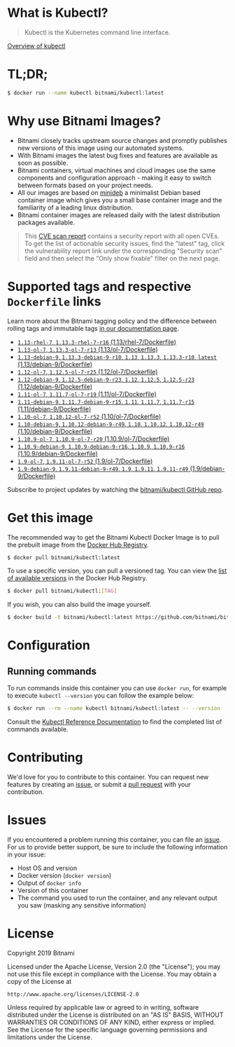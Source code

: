 
# What is Kubectl?

> Kubectl is the Kubernetes command line interface.

[Overview of kubectl](https://kubernetes.io/docs/reference/kubectl/overview/)

# TL;DR;

```bash
$ docker run --name kubectl bitnami/kubectl:latest
```

# Why use Bitnami Images?

* Bitnami closely tracks upstream source changes and promptly publishes new versions of this image using our automated systems.
* With Bitnami images the latest bug fixes and features are available as soon as possible.
* Bitnami containers, virtual machines and cloud images use the same components and configuration approach - making it easy to switch between formats based on your project needs.
* All our images are based on [minideb](https://github.com/bitnami/minideb) a minimalist Debian based container image which gives you a small base container image and the familiarity of a leading linux distribution.
* Bitnami container images are released daily with the latest distribution packages available.


> This [CVE scan report](https://quay.io/repository/bitnami/kubectl?tab=tags) contains a security report with all open CVEs. To get the list of actionable security issues, find the "latest" tag, click the vulnerability report link under the corresponding "Security scan" field and then select the "Only show fixable" filter on the next page.

# Supported tags and respective `Dockerfile` links

Learn more about the Bitnami tagging policy and the difference between rolling tags and immutable tags [in our documentation page](https://docs.bitnami.com/containers/how-to/understand-rolling-tags-containers/).


* [`1.13-rhel-7`, `1.13.3-rhel-7-r16` (1.13/rhel-7/Dockerfile)](https://github.com/bitnami/bitnami-docker-kubectl/blob/1.13.3-rhel-7-r16/1.13/rhel-7/Dockerfile)
* [`1.13-ol-7`, `1.13.3-ol-7-r13` (1.13/ol-7/Dockerfile)](https://github.com/bitnami/bitnami-docker-kubectl/blob/1.13.3-ol-7-r13/1.13/ol-7/Dockerfile)
* [`1.13-debian-9`, `1.13.3-debian-9-r10`, `1.13`, `1.13.3`, `1.13.3-r10`, `latest` (1.13/debian-9/Dockerfile)](https://github.com/bitnami/bitnami-docker-kubectl/blob/1.13.3-debian-9-r10/1.13/debian-9/Dockerfile)
* [`1.12-ol-7`, `1.12.5-ol-7-r25` (1.12/ol-7/Dockerfile)](https://github.com/bitnami/bitnami-docker-kubectl/blob/1.12.5-ol-7-r25/1.12/ol-7/Dockerfile)
* [`1.12-debian-9`, `1.12.5-debian-9-r23`, `1.12`, `1.12.5`, `1.12.5-r23` (1.12/debian-9/Dockerfile)](https://github.com/bitnami/bitnami-docker-kubectl/blob/1.12.5-debian-9-r23/1.12/debian-9/Dockerfile)
* [`1.11-ol-7`, `1.11.7-ol-7-r19` (1.11/ol-7/Dockerfile)](https://github.com/bitnami/bitnami-docker-kubectl/blob/1.11.7-ol-7-r19/1.11/ol-7/Dockerfile)
* [`1.11-debian-9`, `1.11.7-debian-9-r15`, `1.11`, `1.11.7`, `1.11.7-r15` (1.11/debian-9/Dockerfile)](https://github.com/bitnami/bitnami-docker-kubectl/blob/1.11.7-debian-9-r15/1.11/debian-9/Dockerfile)
* [`1.10-ol-7`, `1.10.12-ol-7-r52` (1.10/ol-7/Dockerfile)](https://github.com/bitnami/bitnami-docker-kubectl/blob/1.10.12-ol-7-r52/1.10/ol-7/Dockerfile)
* [`1.10-debian-9`, `1.10.12-debian-9-r49`, `1.10`, `1.10.12`, `1.10.12-r49` (1.10/debian-9/Dockerfile)](https://github.com/bitnami/bitnami-docker-kubectl/blob/1.10.12-debian-9-r49/1.10/debian-9/Dockerfile)
* [`1.10.9-ol-7`, `1.10.9-ol-7-r20` (1.10.9/ol-7/Dockerfile)](https://github.com/bitnami/bitnami-docker-kubectl/blob/1.10.9-ol-7-r20/1.10.9/ol-7/Dockerfile)
* [`1.10.9-debian-9`, `1.10.9-debian-9-r16`, `1.10.9`, `1.10.9-r16` (1.10.9/debian-9/Dockerfile)](https://github.com/bitnami/bitnami-docker-kubectl/blob/1.10.9-debian-9-r16/1.10.9/debian-9/Dockerfile)
* [`1.9-ol-7`, `1.9.11-ol-7-r52` (1.9/ol-7/Dockerfile)](https://github.com/bitnami/bitnami-docker-kubectl/blob/1.9.11-ol-7-r52/1.9/ol-7/Dockerfile)
* [`1.9-debian-9`, `1.9.11-debian-9-r49`, `1.9`, `1.9.11`, `1.9.11-r49` (1.9/debian-9/Dockerfile)](https://github.com/bitnami/bitnami-docker-kubectl/blob/1.9.11-debian-9-r49/1.9/debian-9/Dockerfile)

Subscribe to project updates by watching the [bitnami/kubectl GitHub repo](https://github.com/bitnami/bitnami-docker-kubectl).

# Get this image

The recommended way to get the Bitnami Kubectl Docker Image is to pull the prebuilt image from the [Docker Hub Registry](https://hub.docker.com/r/bitnami/kubectl).

```bash
$ docker pull bitnami/kubectl:latest
```

To use a specific version, you can pull a versioned tag. You can view the [list of available versions](https://hub.docker.com/r/bitnami/kubectl/tags/) in the Docker Hub Registry.

```bash
$ docker pull bitnami/kubectl:[TAG]
```

If you wish, you can also build the image yourself.

```bash
$ docker build -t bitnami/kubectl:latest https://github.com/bitnami/bitnami-docker-kubectl.git
```

# Configuration

## Running commands

To run commands inside this container you can use `docker run`, for example to execute `kubectl --version` you can follow the example below:

```bash
$ docker run --rm --name kubectl bitnami/kubectl:latest -- --version
```

Consult the [Kubectl Reference Documentation](https://kubernetes.io/docs/reference/generated/kubectl/kubectl-commands) to find the completed list of commands available.

# Contributing

We'd love for you to contribute to this container. You can request new features by creating an [issue](https://github.com/bitnami/bitnami-docker-kubectl/issues), or submit a [pull request](https://github.com/bitnami/bitnami-docker-kubectl/pulls) with your contribution.

# Issues

If you encountered a problem running this container, you can file an [issue](https://github.com/bitnami/bitnami-docker-kubectl/issues). For us to provide better support, be sure to include the following information in your issue:

- Host OS and version
- Docker version (`docker version`)
- Output of `docker info`
- Version of this container
- The command you used to run the container, and any relevant output you saw (masking any sensitive information)

# License

Copyright 2019 Bitnami

Licensed under the Apache License, Version 2.0 (the "License");
you may not use this file except in compliance with the License.
You may obtain a copy of the License at

    http://www.apache.org/licenses/LICENSE-2.0

Unless required by applicable law or agreed to in writing, software
distributed under the License is distributed on an "AS IS" BASIS,
WITHOUT WARRANTIES OR CONDITIONS OF ANY KIND, either express or implied.
See the License for the specific language governing permissions and
limitations under the License.
